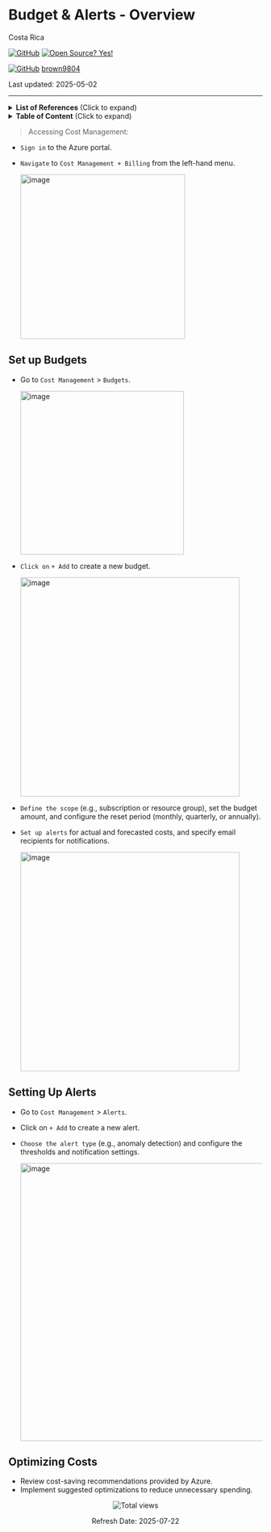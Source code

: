 # Budget \& Alerts - Overview

Costa Rica

[![GitHub](https://badgen.net/badge/icon/github?icon=github&label)](https://github.com) [![Open Source? Yes!](https://badgen.net/badge/Open%20Source%20%3F/Yes%21/blue?icon=github)](https://github.com/Naereen/badges/)

[![GitHub](https://img.shields.io/badge/--181717?logo=github&logoColor=ffffff)](https://github.com/)
[brown9804](https://github.com/brown9804)

Last updated: 2025-05-02

----------

<details>
<summary><b>List of References</b> (Click to expand)</summary>

- [Tutorial: Create and manage budgets](https://learn.microsoft.com/en-us/azure/cost-management-billing/costs/tutorial-acm-create-budgets?tabs=psbudget)
- [Use cost alerts to monitor usage and spending](https://learn.microsoft.com/en-us/azure/cost-management-billing/costs/cost-mgt-alerts-monitor-usage-spending)

</details>

<details>
<summary><b>Table of Content</b> (Click to expand)</summary>

- [Set up Budgets](#set-up-budgets)
- [Setting Up Alerts](#setting-up-alerts)
- [Optimizing Costs](#optimizing-costs)

</details>

> Accessing Cost Management: 

- `Sign in` to the Azure portal.
- `Navigate` to `Cost Management + Billing` from the left-hand menu.

   <img width="326" alt="image" src="https://github.com/user-attachments/assets/39f453f1-31a5-49fb-a2db-031e7a89ba98">

## Set up Budgets

- Go to `Cost Management` > `Budgets`.

   <img width="324" alt="image" src="https://github.com/user-attachments/assets/b7f7eb28-e8a7-4029-ab34-16dbde88fb55">
   
- `Click on` `+ Add` to create a new budget.

   <img width="434" alt="image" src="https://github.com/user-attachments/assets/61e7e1fa-4d2c-423a-84b7-ee82c66b9a19">

- `Define the scope` (e.g., subscription or resource group), set the budget amount, and configure the reset period (monthly, quarterly, or annually).
- `Set up alerts` for actual and forecasted costs, and specify email recipients for notifications.

   <img width="434" alt="image" src="https://github.com/user-attachments/assets/14fb5d90-36fd-498a-8e4d-e5d8bc4f8a9c">

## Setting Up Alerts

- Go to `Cost Management` > `Alerts`.
- Click on `+ Add` to create a new alert.
- `Choose the alert type` (e.g., anomaly detection) and configure the thresholds and notification settings.

   <img width="550" alt="image" src="https://github.com/user-attachments/assets/763e70ab-38fa-43b3-bd15-037ce17d427c">

## Optimizing Costs

- Review cost-saving recommendations provided by Azure.
- Implement suggested optimizations to reduce unnecessary spending.

<!-- START BADGE -->
<div align="center">
  <img src="https://img.shields.io/badge/Total%20views-659-limegreen" alt="Total views">
  <p>Refresh Date: 2025-07-22</p>
</div>
<!-- END BADGE -->
